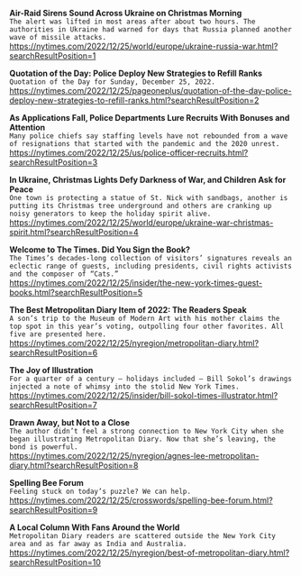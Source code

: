 **Air-Raid Sirens Sound Across Ukraine on Christmas Morning**\
`The alert was lifted in most areas after about two hours. The authorities in Ukraine had warned for days that Russia planned another wave of missile attacks.`\
https://nytimes.com/2022/12/25/world/europe/ukraine-russia-war.html?searchResultPosition=1

**Quotation of the Day: Police Deploy New Strategies to Refill Ranks**\
`Quotation of the Day for Sunday, December 25, 2022.`\
https://nytimes.com/2022/12/25/pageoneplus/quotation-of-the-day-police-deploy-new-strategies-to-refill-ranks.html?searchResultPosition=2

**As Applications Fall, Police Departments Lure Recruits With Bonuses and Attention**\
`Many police chiefs say staffing levels have not rebounded from a wave of resignations that started with the pandemic and the 2020 unrest.`\
https://nytimes.com/2022/12/25/us/police-officer-recruits.html?searchResultPosition=3

**In Ukraine, Christmas Lights Defy Darkness of War, and Children Ask for Peace**\
`One town is protecting a statue of St. Nick with sandbags, another is putting its Christmas tree underground and others are cranking up noisy generators to keep the holiday spirit alive.`\
https://nytimes.com/2022/12/25/world/europe/ukraine-war-christmas-spirit.html?searchResultPosition=4

**Welcome to The Times. Did You Sign the Book?**\
`The Times’s decades-long collection of visitors’ signatures reveals an eclectic range of guests, including presidents, civil rights activists and the composer of “Cats.”`\
https://nytimes.com/2022/12/25/insider/the-new-york-times-guest-books.html?searchResultPosition=5

**The Best Metropolitan Diary Item of 2022: The Readers Speak**\
`A son’s trip to the Museum of Modern Art with his mother claims the top spot in this year’s voting, outpolling four other favorites. All five are presented here.`\
https://nytimes.com/2022/12/25/nyregion/metropolitan-diary.html?searchResultPosition=6

**The Joy of Illustration**\
`For a quarter of a century — holidays included — Bill Sokol’s drawings injected a note of whimsy into the stolid New York Times.`\
https://nytimes.com/2022/12/25/insider/bill-sokol-times-illustrator.html?searchResultPosition=7

**Drawn Away, but Not to a Close**\
`The author didn’t feel a strong connection to New York City when she began illustrating Metropolitan Diary. Now that she’s leaving, the bond is powerful.`\
https://nytimes.com/2022/12/25/nyregion/agnes-lee-metropolitan-diary.html?searchResultPosition=8

**Spelling Bee Forum**\
`Feeling stuck on today’s puzzle? We can help.`\
https://nytimes.com/2022/12/25/crosswords/spelling-bee-forum.html?searchResultPosition=9

**A Local Column With Fans Around the World**\
`Metropolitan Diary readers are scattered outside the New York City area and as far away as India and Australia.`\
https://nytimes.com/2022/12/25/nyregion/best-of-metropolitan-diary.html?searchResultPosition=10

